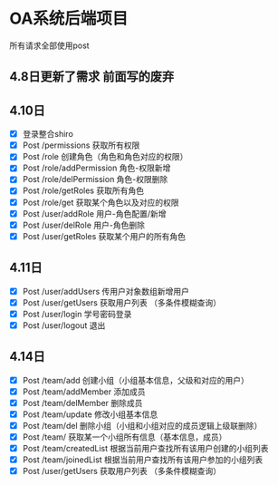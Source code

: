 # OA系统后端项目
所有请求全部使用post
## 4.8日更新了需求 前面写的废弃
## 4.10日
- [x] 登录整合shiro
- [x] Post	/permissions  			获取所有权限
- [x] Post	/role  					创建角色（角色和角色对应的权限）
- [x] Post	/role/addPermission		角色-权限新增
- [x] Post	/role/delPermission		角色-权限删除
- [x] Post	/role/getRoles			获取所有角色
- [x] Post	/role/get				获取某个角色以及对应的权限
- [x] Post	/user/addRole			用户-角色配置/新增
- [x] Post	/user/delRole			用户-角色删除
- [x] Post	/user/getRoles			获取某个用户的所有角色
## 4.11日
- [x] Post	/user/addUsers		传用户对象数组新增用户
- [x] Post	/user/getUsers		获取用户列表 （多条件模糊查询）
- [x] Post	/user/login		学号密码登录
- [x] Post	/user/logout		退出
## 4.14日
- [x] Post	/team/add				创建小组（小组基本信息，父级和对应的用户）
- [x] Post	/team/addMember		添加成员
- [x] Post	/team/delMember		删除成员
- [x] Post	/team/update			修改小组基本信息
- [x] Post	/team/del				删除小组（小组和小组对应的成员逻辑上级联删除）
- [x] Post	/team/			获取某一个小组所有信息（基本信息，成员）
- [x] Post	/team/createdList		根据当前用户查找所有该用户创建的小组列表
- [x] Post	/team/joinedList  		根据当前用户查找所有该用户参加的小组列表
- [x] Post	/user/getUsers		获取用户列表 （多条件模糊查询）